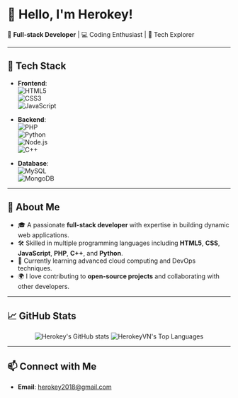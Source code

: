 # 👋 Hello, I'm **Herokey**!  

🌟 **Full-stack Developer** | 💻 Coding Enthusiast | 🚀 Tech Explorer  

---

## 🔧 **Tech Stack**
- **Frontend**:  
  ![HTML5](https://img.shields.io/badge/-HTML5-E34F26?style=flat&logo=html5&logoColor=white)  
  ![CSS3](https://img.shields.io/badge/-CSS3-1572B6?style=flat&logo=css3&logoColor=white)  
  ![JavaScript](https://img.shields.io/badge/-JavaScript-F7DF1E?style=flat&logo=javascript&logoColor=black)  

- **Backend**:  
  ![PHP](https://img.shields.io/badge/-PHP-777BB4?style=flat&logo=php&logoColor=white)  
  ![Python](https://img.shields.io/badge/-Python-3776AB?style=flat&logo=python&logoColor=white)  
  ![Node.js](https://img.shields.io/badge/-Node.js-339933?style=flat&logo=node.js&logoColor=white)  
![C++](https://img.shields.io/badge/-C++-blue?style=flat&logo=cplusplus)

- **Database**:  
  ![MySQL](https://img.shields.io/badge/-MySQL-4479A1?style=flat&logo=mysql&logoColor=white)  
  ![MongoDB](https://img.shields.io/badge/-MongoDB-47A248?style=flat&logo=mongodb&logoColor=white)  

---

## 🚀 **About Me**
- 🎓 A passionate **full-stack developer** with expertise in building dynamic web applications.  
- 🛠 Skilled in multiple programming languages including **HTML5**, **CSS**, **JavaScript**, **PHP**, **C++**, and **Python**.  
- 🌱 Currently learning advanced cloud computing and DevOps techniques.  
- 🌍 I love contributing to **open-source projects** and collaborating with other developers.  

---

## 📈 **GitHub Stats**
<p align="center">
  <img src="https://github-readme-stats.vercel.app/api?username=HerokeyVN&show_icons=true&hide_border=true&count_private=true&theme=radical" alt="Herokey's GitHub stats" />
  <img src="https://github-readme-stats.vercel.app/api/top-langs/?username=HerokeyVN&theme=radical&show_icons=true&hide_border=true&layout=compact" alt="HerokeyVN's Top Languages" />
</p>  

---

## 📫 **Connect with Me**  
- **Email**: [herokey2018@gmail.com](mailto:herokey2018@gmail.com)
